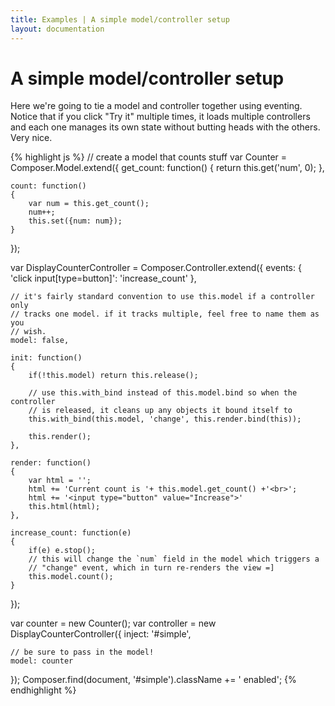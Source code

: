 ```yaml
---
title: Examples | A simple model/controller setup
layout: documentation
---
```


# A simple model/controller setup

Here we're going to tie a model and controller together using eventing. Notice
that if you click "Try it" multiple times, it loads multiple controllers and
each one manages its own state without butting heads with the others. Very nice.

<div id="simple" class="example fade"></div>

{% highlight js %}
// create a model that counts stuff
var Counter = Composer.Model.extend({
    get_count: function()
    {
        return this.get('num', 0);
    },

    count: function()
    {
        var num = this.get_count();
        num++;
        this.set({num: num});
    }
});

var DisplayCounterController = Composer.Controller.extend({
    events: {
        'click input[type=button]': 'increase_count'
    },

    // it's fairly standard convention to use this.model if a controller only
    // tracks one model. if it tracks multiple, feel free to name them as you
    // wish.
    model: false,

    init: function()
    {
        if(!this.model) return this.release();

        // use this.with_bind instead of this.model.bind so when the controller
        // is released, it cleans up any objects it bound itself to
        this.with_bind(this.model, 'change', this.render.bind(this));

        this.render();
    },

    render: function()
    {
        var html = '';
        html += 'Current count is '+ this.model.get_count() +'<br>';
        html += '<input type="button" value="Increase">'
        this.html(html);
    },

    increase_count: function(e)
    {
        if(e) e.stop();
        // this will change the `num` field in the model which triggers a
        // "change" event, which in turn re-renders the view =]
        this.model.count();
    }
});

var counter = new Counter();
var controller = new DisplayCounterController({
    inject: '#simple',

    // be sure to pass in the model!
    model: counter
});
Composer.find(document, '#simple').className += ' enabled';
{% endhighlight %}

